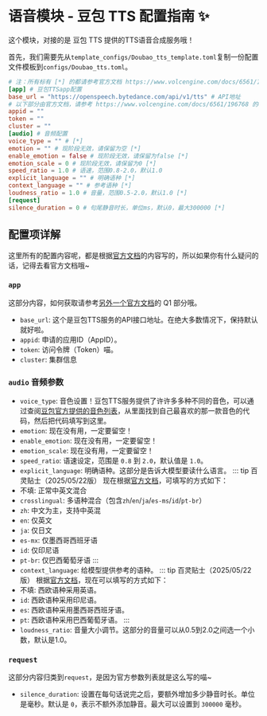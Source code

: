 # 语音模块 - 豆包 TTS 配置指南 ✨

这个模块，对接的是 豆包 TTS 提供的TTS语音合成服务哦！

首先，我们需要先从`template_configs/Doubao_tts_template.toml`复制一份配置文件模板到`configs/Doubao_tts.toml`。

```toml
# 注：所有标有 [*] 的都请参考官方文档 https://www.volcengine.com/docs/6561/1257584 进行配置与解读
[app] # 豆包TTSapp配置
base_url = "https://openspeech.bytedance.com/api/v1/tts" # API地址
# 以下部分由官方文档，请参考 https://www.volcengine.com/docs/6561/196768 的Q1部分
appid = ""
token = ""
cluster = ""
[audio] # 音频配置
voice_type = "" # [*]
emotion = "" # 现阶段无效，请保留为空 [*]
enable_emotion = false # 现阶段无效，请保留为false [*]
emotion_scale = 0 # 现阶段无效，请保留为0 [*]
speed_ratio = 1.0 # 语速，范围0.8-2.0，默认1.0
explicit_language = "" # 明确语种 [*]
context_language = "" # 参考语种 [*]
loudness_ratio = 1.0 # 音量，范围0.5-2.0，默认1.0 [*]
[request]
silence_duration = 0 # 句尾静音时长，单位ms，默认0，最大300000 [*]
```

## 配置项详解

这里所有的配置内容呢，都是根据[官方文档](https://www.volcengine.com/docs/6561/1257584)的内容写的，所以如果你有什么疑问的话，记得去看官方文档哦~

### `app`
这部分内容，如何获取请参考[另外一个官方文档](https://www.volcengine.com/docs/6561/196768)的 Q1 部分哦。
- `base_url`: 这个是豆包TTS服务的API接口地址。在绝大多数情况下，保持默认就好啦。
- `appid`: 申请的应用ID（AppID）。
- `token`: 访问令牌（Token）喵。
- `cluster`: 集群信息

### `audio` 音频参数

- `voice_type`: 音色设置！豆包TTS服务提供了许许多多种不同的音色，可以通过查阅[豆包官方提供的音色列表](https://www.volcengine.com/docs/6561/1257544)，从里面找到自己最喜欢的那一款音色的代码，然后把代码填写到这里。
- `emotion`: 现在没有用，一定要留空！
- `enable_emotion`: 现在没有用，一定要留空！
- `emotion_scale`: 现在没有用，一定要留空！
- `speed_ratio`: 语速设定，范围是 `0.8` 到 `2.0`，默认值是 `1.0`。
- `explicit_language`: 明确语种。这部分是告诉大模型要读什么语言。
::: tip 百灵贴士（2025/05/22版）
现在根据[官方文档](https://www.volcengine.com/docs/6561/1257584)，可填写的方式如下：
- 不填: 正常中英文混合
- `crosslingual`: 多语种混合（包含`zh`/`en`/`ja`/`es-ms`/`id`/`pt-br`）
- `zh`: 中文为主，支持中英混
- `en`: 仅英文
- `ja`: 仅日文
- `es-mx`: 仅墨西哥西班牙语
- `id`: 仅印尼语
- `pt-br`: 仅巴西葡萄牙语
:::
- `context_language`: 给模型提供参考的语种。
::: tip 百灵贴士（2025/05/22版）
根据[官方文档](https://www.volcengine.com/docs/6561/1257584)，现在可以填写的方式如下：
- 不填: 西欧语种采用英语。
- `id`: 西欧语种采用印尼语。
- `es`: 西欧语种采用墨西哥西班牙语。
- `pt`: 西欧语种采用巴西葡萄牙语。
:::
- `loudness_ratio`: 音量大小调节。这部分的音量可以从0.5到2.0之间选一个小数，默认是1.0。

### `request`
这部分内容归类到`request`，是因为官方参数列表就是这么写的喵~

- `silence_duration`: 设置在每句话说完之后，要额外增加多少静音时长。单位是毫秒。默认是 `0`，表示不额外添加静音。最大可以设置到 `300000` 毫秒。